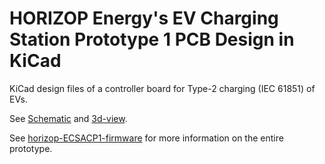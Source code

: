 # HORIZOP Energy's EV Charging Station Prototype 1 PCB Design in KiCad

KiCad design files of a controller board for Type-2 charging (IEC 61851) of EVs.

See [Schematic](Media/ECSACP1_PCB_Schematic.png) and [3d-view](3d_Rendering/HE_ECSACP1_Prototype_PCB_V9.STL).

See [horizop-ECSACP1-firmware](https://github.com/HORIZOP-Energy/horizop-ECSACP1-firmware) for more 
information on the entire prototype.
